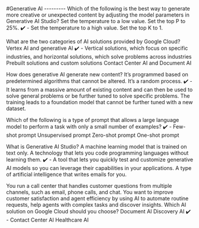 #Generative AI ---------
Which of the following is the best way to generate more creative or unexpected content by adjusting the model parameters in Generative AI Studio?
Set the temperature to a low value.
Set the top P to 25%.
✔️ - Set the temperature to a high value.
Set the top K to 1.

What are the two categories of AI solutions provided by Google Cloud?
Vertex AI and generative AI
✔️ - Vertical solutions, which focus on specific industries, and horizontal solutions, which solve problems across industries
Prebuilt solutions and custom solutions
Contact Center AI and Document AI

How does generative AI generate new content?
It’s programmed based on predetermined algorithms that cannot be altered.
It’s a random process.
✔️ - It learns from a massive amount of existing content and can then be used to solve general problems or be further tuned to solve specific problems.
The training leads to a foundation model that cannot be further tuned with a new dataset.

Which of the following is a type of prompt that allows a large language model to perform a task with only a small number of examples?
✔️ - Few-shot prompt
Unsupervised prompt
Zero-shot prompt
One-shot prompt

What is Generative AI Studio?
A machine learning model that is trained on text only.
A technology that lets you code programming languages without learning them.
✔️ - A tool that lets you quickly test and customize generative AI models so you can leverage their capabilities in your applications.
A type of artificial intelligence that writes emails for you.

You run a call center that handles customer questions from multiple channels, such as email, phone calls, and chat. You want to improve customer satisfaction and agent efficiency by using AI to automate routine requests, help agents with complex tasks and discover insights. Which AI solution on Google Cloud should you choose?
Document AI
Discovery AI
✔️ - Contact Center AI
Healthcare AI